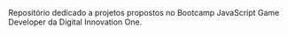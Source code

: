 Repositório dedicado a projetos propostos no Bootcamp JavaScript Game Developer
da Digital Innovation One.